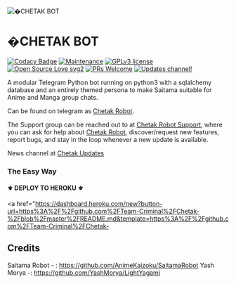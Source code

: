 ![�CHETAK BOT](https://telegra.ph/file/48b865939f43780fd84ab.jpg)
# �CHETAK BOT 
[![Codacy Badge](https://api.codacy.com/project/badge/Grade/6141417ceaf84545bab6bd671503df51)](https://app.codacy.com/gh/H1M4N5HU0P/AliciaRobot?utm_source=github.com&utm_medium=referral&utm_content=H1M4N5HU0P/AliciaRobot&utm_campaign=Badge_Grade_Settings)  [![Maintenance](https://img.shields.io/badge/Maintained%3F-yes-green.svg)](https://github.com/H1M4N5HU0P/AliciaRobot/graphs/commit-activity) [![GPLv3 license](https://img.shields.io/badge/License-GPLv3-blue.svg)](https://perso.crans.org/besson/LICENSE.html) [![Open Source Love svg2](https://badges.frapsoft.com/os/v2/open-source.svg?v=103)](https://github.com/ellerbrock/open-source-badges/) [![PRs Welcome](https://img.shields.io/badge/PRs-welcome-brightgreen.svg?style=flat-square)](https://makeapullrequest.com) [![Updates channel!](https://img.shields.io/badge/Join%20Channel-!-red)](https://t.me/ChetakUpdates)


A modular Telegram Python bot running on python3 with a sqlalchemy database and an entirely themed persona to make Saitama suitable for Anime and Manga group chats. 

Can be found on telegram as [Chetak Robot](https://t.me/ChetakX_bot).

The Support group can be reached out to at [Chetak Robot Support](https://t.me/Alicia_support), where you can ask for help about [Chetak Robot](https://t.me/ChetakX_bot), discover/request new features, report bugs, and stay in the loop whenever a new update is available. 

News channel  at [Chetak Updates](https://t.me/ChetakUpdates) 

### The Easy Way

<h4>⚜️ DEPLOY TO HEROKU ⚜️</h4>

<a href="https://dashboard.heroku.com/new?button-url=https%3A%2F%2Fgithub.com%2FTeam-Criminal%2FChetak-%2Fblob%2Fmaster%2FREADME.md&template=https%3A%2F%2Fgithub.com%2FTeam-Criminal%2FChetak-


## Credits
Saitama Robot - : https://github.com/AnimeKaizoku/SaitamaRobot
Yash Morya -: https://github.com/YashMorya/LightYagami
